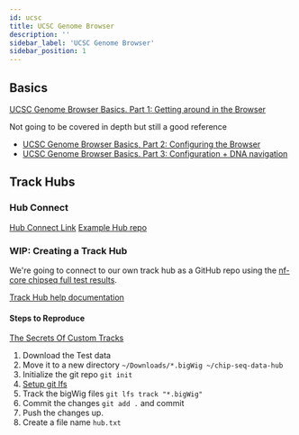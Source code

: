```yaml
---
id: ucsc
title: UCSC Genome Browser
description: ''
sidebar_label: 'UCSC Genome Browser'
sidebar_position: 1
---
```


## Basics

[UCSC Genome Browser Basics. Part 1: Getting around in the Browser](https://www.youtube.com/watch?v=NBDMNv2KFik)

Not going to be covered in depth but still a good reference

- [UCSC Genome Browser Basics, Part 2: Configuring the Browser](https://www.youtube.com/watch?v=cYys5iXN0NY)
- [UCSC Genome Browser Basics. Part 3: Configuration + DNA navigation](https://www.youtube.com/watch?v=I25Q136d6NU)

## Track Hubs

### Hub Connect

[Hub Connect Link](https://genome.ucsc.edu/cgi-bin/hgHubConnect?redirect=manual&source=genome-euro.ucsc.edu)
[Example Hub repo](https://github.com/mhalushka/UCSC_miRNA_barchart)

### WIP: Creating a Track Hub


We're going to connect to our own track hub as a GitHub repo using the [nf-core
chipseq full test
results](https://nf-co.re/chipseq/results#chipseq/results-048fd6854fcc85b355c61dfc2e21da0bcc6399ea/bwa/mergedLibrary/bigwig/).

[Track Hub help documentation](http://genome-euro.ucsc.edu/goldenPath/help/hgTrackHubHelp.html#Hosting)

#### Steps to Reproduce

[The Secrets Of Custom Tracks](https://www.youtube.com/watch?v=UvHihNbyCh8)

1. Download the Test data
2. Move it to a new directory
   `~/Downloads/*.bigWig ~/chip-seq-data-hub`
3. Initialize the git repo
   `git init`
4. [Setup git lfs](https://git-lfs.github.com/)
5. Track the bigWig files `git lfs track "*.bigWig"`
6. Commit the changes `git add .` and commit
7. Push the changes up.
8. Create a file name `hub.txt`

```txt title="hub.txt"
```
